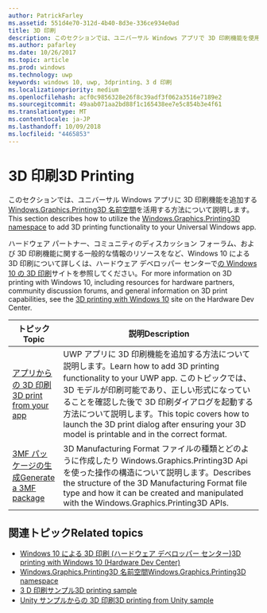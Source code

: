 ```yaml
---
author: PatrickFarley
ms.assetid: 551d4e70-312d-4b40-8d3e-336ce934e0ad
title: 3D 印刷
description: このセクションでは、ユニバーサル Windows アプリで 3D 印刷機能を使用する方法について説明します。
ms.author: pafarley
ms.date: 10/26/2017
ms.topic: article
ms.prod: windows
ms.technology: uwp
keywords: windows 10, uwp, 3dprinting、3 d 印刷
ms.localizationpriority: medium
ms.openlocfilehash: acf0c9856328e26f8c39adf3f062a3516e7189e2
ms.sourcegitcommit: 49aab071aa2bd88f1c165438ee7e5c854b3e4f61
ms.translationtype: MT
ms.contentlocale: ja-JP
ms.lasthandoff: 10/09/2018
ms.locfileid: "4465853"
---
```

# <a name="3d-printing"></a><span data-ttu-id="e57f6-104">3D 印刷</span><span class="sxs-lookup"><span data-stu-id="e57f6-104">3D Printing</span></span>


<span data-ttu-id="e57f6-105">このセクションでは、ユニバーサル Windows アプリに 3D 印刷機能を追加する[Windows.Graphics.Printing3D 名前空間](https://msdn.microsoft.com/library/windows/apps/windows.graphics.printing3d.aspx)を活用する方法について説明します。</span><span class="sxs-lookup"><span data-stu-id="e57f6-105">This section describes how to utilize the [Windows.Graphics.Printing3D namespace](https://msdn.microsoft.com/library/windows/apps/windows.graphics.printing3d.aspx) to add 3D printing functionality to your Universal Windows app.</span></span>  

<span data-ttu-id="e57f6-106">ハードウェア パートナー、コミュニティのディスカッション フォーラム、および 3D 印刷機能に関する一般的な情報のリソースをなど、Windows 10 による 3D 印刷について詳しくは、ハードウェア デベロッパー センターで[の Windows 10 の 3D 印刷](https://developer.microsoft.com/windows/hardware/3d-print-support-windows-10)サイトを参照してください。</span><span class="sxs-lookup"><span data-stu-id="e57f6-106">For more information on 3D printing with Windows 10, including resources for hardware partners, community discussion forums, and general information on 3D print capabilities, see the [3D printing with Windows 10](https://developer.microsoft.com/windows/hardware/3d-print-support-windows-10) site on the Hardware Dev Center.</span></span>

| <span data-ttu-id="e57f6-107">トピック</span><span class="sxs-lookup"><span data-stu-id="e57f6-107">Topic</span></span> | <span data-ttu-id="e57f6-108">説明</span><span class="sxs-lookup"><span data-stu-id="e57f6-108">Description</span></span> |
|-------|-------------|
| [<span data-ttu-id="e57f6-109">アプリからの 3D 印刷</span><span class="sxs-lookup"><span data-stu-id="e57f6-109">3D print from your app</span></span>](3d-print-from-app.md) | <span data-ttu-id="e57f6-110">UWP アプリに 3D 印刷機能を追加する方法について説明します。</span><span class="sxs-lookup"><span data-stu-id="e57f6-110">Learn how to add 3D printing functionality to your UWP app.</span></span> <span data-ttu-id="e57f6-111">このトピックでは、3D モデルが印刷可能であり、正しい形式になっていることを確認した後で 3D 印刷ダイアログを起動する方法について説明します。</span><span class="sxs-lookup"><span data-stu-id="e57f6-111">This topic covers how to launch the 3D print dialog after ensuring your 3D model is printable and in the correct format.</span></span> |
| [<span data-ttu-id="e57f6-112">3MF パッケージの生成</span><span class="sxs-lookup"><span data-stu-id="e57f6-112">Generate a 3MF package</span></span>](generate-3mf.md) | <span data-ttu-id="e57f6-113">3D Manufacturing Format ファイルの種類とどのように作成したり Windows.Graphics.Printing3D Api を使った操作の構造について説明します。</span><span class="sxs-lookup"><span data-stu-id="e57f6-113">Describes the structure of the 3D Manufacturing Format file type and how it can be created and manipulated with the Windows.Graphics.Printing3D APIs.</span></span> |

## <a name="related-topics"></a><span data-ttu-id="e57f6-114">関連トピック</span><span class="sxs-lookup"><span data-stu-id="e57f6-114">Related topics</span></span>

* [<span data-ttu-id="e57f6-115">Windows 10 による 3D 印刷 (ハードウェア デベロッパー センター)</span><span class="sxs-lookup"><span data-stu-id="e57f6-115">3D printing with Windows 10 (Hardware Dev Center)</span></span>](https://developer.microsoft.com/windows/hardware/3d-print-support-windows-10)
* [<span data-ttu-id="e57f6-116">Windows.Graphics.Printing3D 名前空間</span><span class="sxs-lookup"><span data-stu-id="e57f6-116">Windows.Graphics.Printing3D namespace</span></span>](https://msdn.microsoft.com/library/windows/apps/windows.graphics.printing3d.aspx)
* [<span data-ttu-id="e57f6-117">3 D 印刷サンプル</span><span class="sxs-lookup"><span data-stu-id="e57f6-117">3D printing sample</span></span>](https://github.com/Microsoft/Windows-universal-samples/tree/master/Samples/3DPrinting)
* [<span data-ttu-id="e57f6-118">Unity サンプルからの 3D 印刷</span><span class="sxs-lookup"><span data-stu-id="e57f6-118">3D printing from Unity sample</span></span>](https://github.com/Microsoft/Windows-universal-samples/tree/master/Samples/3DPrintingFromUnity)

 
